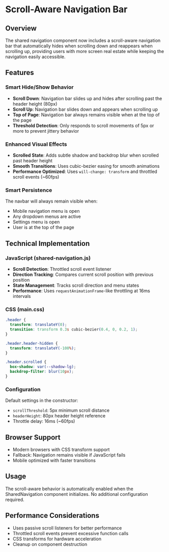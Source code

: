 # Scroll-Aware Navigation Bar

## Overview

The shared navigation component now includes a scroll-aware navigation bar that automatically hides
when scrolling down and reappears when scrolling up, providing users with more screen real estate
while keeping the navigation easily accessible.

## Features

### Smart Hide/Show Behavior

- **Scroll Down**: Navigation bar slides up and hides after scrolling past the header height (80px)
- **Scroll Up**: Navigation bar slides down and appears when scrolling up
- **Top of Page**: Navigation bar always remains visible when at the top of the page
- **Threshold Detection**: Only responds to scroll movements of 5px or more to prevent jittery
  behavior

### Enhanced Visual Effects

- **Scrolled State**: Adds subtle shadow and backdrop blur when scrolled past header height
- **Smooth Transitions**: Uses cubic-bezier easing for smooth animations
- **Performance Optimized**: Uses `will-change: transform` and throttled scroll events (~60fps)

### Smart Persistence

The navbar will always remain visible when:

- Mobile navigation menu is open
- Any dropdown menus are active
- Settings menu is open
- User is at the top of the page

## Technical Implementation

### JavaScript (shared-navigation.js)

- **Scroll Detection**: Throttled scroll event listener
- **Direction Tracking**: Compares current scroll position with previous position
- **State Management**: Tracks scroll direction and menu states
- **Performance**: Uses `requestAnimationFrame`-like throttling at 16ms intervals

### CSS (main.css)

```css
.header {
  transform: translateY(0);
  transition: transform 0.3s cubic-bezier(0.4, 0, 0.2, 1);
}

.header.header-hidden {
  transform: translateY(-100%);
}

.header.scrolled {
  box-shadow: var(--shadow-lg);
  backdrop-filter: blur(10px);
}
```

### Configuration

Default settings in the constructor:

- `scrollThreshold`: 5px minimum scroll distance
- `headerHeight`: 80px header height reference
- Throttle delay: 16ms (~60fps)

## Browser Support

- Modern browsers with CSS transform support
- Fallback: Navigation remains visible if JavaScript fails
- Mobile optimized with faster transitions

## Usage

The scroll-aware behavior is automatically enabled when the SharedNavigation component initializes.
No additional configuration required.

## Performance Considerations

- Uses passive scroll listeners for better performance
- Throttled scroll events prevent excessive function calls
- CSS transforms for hardware acceleration
- Cleanup on component destruction
